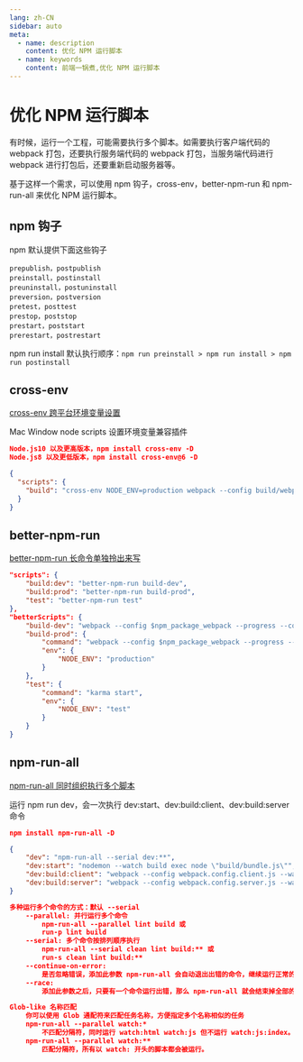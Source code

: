 ```yaml
---
lang: zh-CN
sidebar: auto
meta:
  - name: description
    content: 优化 NPM 运行脚本
  - name: keywords
    content: 前端一锅煮,优化 NPM 运行脚本
---
```


# 优化 NPM 运行脚本

有时候，运行一个工程，可能需要执行多个脚本。如需要执行客户端代码的 webpack 打包，还要执行服务端代码的 webpack 打包，当服务端代码进行 webpack 进行打包后，还要重新启动服务器等。

基于这样一个需求，可以使用 npm 钩子，cross-env，better-npm-run 和 npm-run-all 来优化 NPM 运行脚本。

## npm 钩子

npm 默认提供下面这些钩子

```text
prepublish，postpublish
preinstall，postinstall
preuninstall，postuninstall
preversion，postversion
pretest，posttest
prestop，poststop
prestart，poststart
prerestart，postrestart
```

npm run install 默认执行顺序：`npm run preinstall > npm run install > npm run postinstall`

## cross-env

[cross-env 跨平台环境变量设置](https://github.com/kentcdodds/cross-env#readme)

Mac Window node scripts 设置环境变量兼容插件

```json
Node.js10 以及更高版本，npm install cross-env -D
Node.js8 以及更低版本，npm install cross-env@6 -D

{
  "scripts": {
    "build": "cross-env NODE_ENV=production webpack --config build/webpack.config.js"
  }
}
```

## better-npm-run

[better-npm-run 长命令单独拎出来写](https://github.com/benoror/better-npm-run#readme)

```json
"scripts": {
    "build:dev": "better-npm-run build-dev",
    "build:prod": "better-npm-run build-prod",
    "test": "better-npm-run test"
},
"betterScripts": {
    "build-dev": "webpack --config $npm_package_webpack --progress --colors",
    "build-prod": {
        "command": "webpack --config $npm_package_webpack --progress --colors",
        "env": {
            "NODE_ENV": "production"
        }
    },
    "test": {
        "command": "karma start",
        "env": {
            "NODE_ENV": "test"
        }
    }
}
```

## npm-run-all

[npm-run-all 同时组织执行多个脚本](https://www.npmjs.com/package/npm-run-all)

运行 npm run dev，会一次执行 dev:start、dev:build:client、dev:build:server 命令

```json
npm install npm-run-all -D

{
    "dev": "npm-run-all --serial dev:**",
    "dev:start": "nodemon --watch build exec node \"build/bundle.js\"",
    "dev:build:client": "webpack --config webpack.config.client.js --watch",
    "dev:build:server": "webpack --config webpack.config.server.js --watch"
}

多种运行多个命令的方式：默认 --serial
    --parallel: 并行运行多个命令
        npm-run-all --parallel lint build 或
        run-p lint build
    --serial: 多个命令按排列顺序执行
        npm-run-all --serial clean lint build:** 或
        run-s clean lint build:**
    --continue-on-error:
        是否忽略错误，添加此参数 npm-run-all 会自动退出出错的命令，继续运行正常的
    --race:
        添加此参数之后，只要有一个命令运行出错，那么 npm-run-all 就会结束掉全部的命令

Glob-like 名称匹配
    你可以使用 Glob 通配符来匹配任务名称，方便指定多个名称相似的任务
    npm-run-all --parallel watch:*
        不匹配分隔符，同时运行 watch:html watch:js 但不运行 watch:js:index。
    npm-run-all --parallel watch:**
        匹配分隔符，所有以 watch: 开头的脚本都会被运行。
```